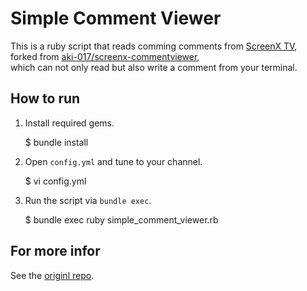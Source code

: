 # Simple Comment Viewer

This is a ruby script that reads comming comments from [ScreenX TV](http://screenx.tv),   
forked from [aki-017/screenx-commentviewer](http://github.com/aki-017/screenx-commentviewer),  
which can not only read but also write a comment from your terminal.

## How to run

1. Install required gems.

    $ bundle install
 
2. Open `config.yml` and tune to your channel.

    $ vi config.yml

3. Run the script via `bundle exec`.

    $ bundle exec ruby simple_comment_viewer.rb

## For more infor

See the [originl repo](http://github.com/aki-017/screenx-commentviewer).
